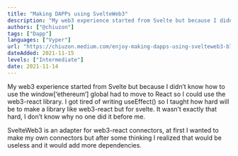 ```yaml
---
title: "Making DAPPs using SvelteWeb3"
description: "My web3 experience started from Svelte but because I didn’t know how to use the window[‘ethereum’] global had to move to React so I could use the web3-react library."
authors: ["@chiuzon"]
tags: ["Dapp"]
languages: ["Vyper"]
url: "https://chiuzon.medium.com/enjoy-making-dapps-using-svelteweb3-b78dfea1d902"
dateAdded: 2021-11-15
levels: ["Intermediate"]
date: 2021-11-14
---
```


My web3 experience started from Svelte but because I didn’t know how to use the window[‘ethereum’] global had to move to React so I could use the web3-react library. I got tired of writing useEffect() so I taught how hard will be to make a library like web3-react but for svelte. It wasn’t exactly that hard, I don’t know why no one did it before me.

SvelteWeb3 is an adapter for web3-react connectors, at first I wanted to make my own connectors but after some thinking I realized that would be useless and it would add more dependencies.